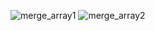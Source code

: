 ![merge_array1](https://github.com/mondalsudipta/LeetCode-Practice-Solutions/assets/69045975/7dc7b78b-575a-47a2-a7b5-c78d3f4a4cfa)
![merge_array2](https://github.com/mondalsudipta/LeetCode-Practice-Solutions/assets/69045975/174dc2a3-8f12-4b78-aead-dc8044301bbe)
